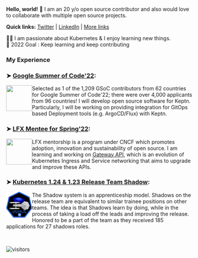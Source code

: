 **Hello, world!** 👋 I am an 20 y/o open source contributor and also would love to collaborate with multiple open source projects.

**Quick links:**
[Twitter](https://twitter.com/mehabhalodiya) |
[LinkedIn](https://www.linkedin.com/in/meha-bhalodiya) |
[More links](https://linktr.ee/mehabhalodiya)

👨‍💻  I am passionate about Kubernetes & I enjoy learning new things. </br>
🎯 2022 Goal : Keep learning and keep contributing

### My Experience 

### ➤ [Google Summer of Code'22](https://summerofcode.withgoogle.com/programs/2022/projects/yHHRfVz2): </br>
<IMG SRC="https://upload.wikimedia.org/wikipedia/commons/8/85/GSoC-icon.svg" ALIGN="left" width="70" height="70" /> Selected as 1 of the 1,209 GSoC contributors from 62 countries for Google Summer of Code'22; there were over 4,000 applicants from 96 countries! I will develop open source software for Keptn. Particularly, I will be working on providing integration for GitOps based Deployment tools (e.g. ArgoCD/Flux) with Keptn.

### ➤ [LFX Mentee for Spring'22](https://mentorship.lfx.linuxfoundation.org/project/0e4c9797-2dc5-4621-b46a-f1b7371a2495): </br>
<IMG SRC="https://upload.wikimedia.org/wikipedia/commons/e/ed/Linux_Foundation_Logo.svg" ALIGN="left" width="70" height="70" /> LFX mentorship is a program under CNCF which promotes adoption, innovation and sustainability of open source. I am learning and working on [Gateway API](https://github.com/kubernetes-sigs/gateway-api), which is an evolution of Kubernetes Ingress and Service networking that aims to upgrade and improve these APIs. 

### ➤ [Kubernetes 1.24 & 1.23 Release Team Shadow](https://github.com/kubernetes/sig-release/blob/master/releases/release-1.23/release-team.md): </br> 
<IMG SRC="https://raw.githubusercontent.com/kubernetes/sig-release/master/releases/release-1.23/kubernetes-1.23-the-next-frontier-500px.png" ALIGN="left" width="70" height="70" />The Shadow system is an apprenticeship model. Shadows on the release team are equivalent to similar trainee positions on other teams. The idea is that Shadows learn by doing, while in the process of taking a load off the leads and improving the release. Honored to be a part of the team as they received 185 applications for 27 shadows roles.

<br>

![visitors](https://visitor-badge.laobi.icu/badge?page_id=mehabhalodiya.mehabhalodiya)

<!--
**mehabhalodiya/mehabhalodiya** is a ✨ _special_ ✨ repository because its `README.md` (this file) appears on your GitHub profile.

Here are some ideas to get you started:

- 🔭 I’m currently working on ...
- 🌱 I’m currently learning ...
- 👯 I’m looking to collaborate on ...
- 🤔 I’m looking for help with ...
- 💬 Ask me about ...
- 📫 How to reach me: ...
- 😄 Pronouns: ...
- ⚡ Fun fact: ...
-->
